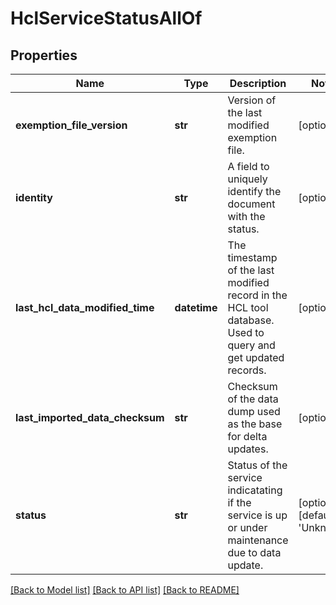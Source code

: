 # HclServiceStatusAllOf

## Properties
Name | Type | Description | Notes
------------ | ------------- | ------------- | -------------
**exemption_file_version** | **str** | Version of the last modified exemption file.   | [optional] 
**identity** | **str** | A field to uniquely identify the document with the status.   | [optional] 
**last_hcl_data_modified_time** | **datetime** | The timestamp of the last modified record in the HCL tool database. Used to query and get updated records.   | [optional] 
**last_imported_data_checksum** | **str** | Checksum of the data dump used as the base for delta updates.   | [optional] 
**status** | **str** | Status of the service indicatating if the service is up or under maintenance due to data update.    | [optional] [default to 'Unknown']

[[Back to Model list]](../README.md#documentation-for-models) [[Back to API list]](../README.md#documentation-for-api-endpoints) [[Back to README]](../README.md)



